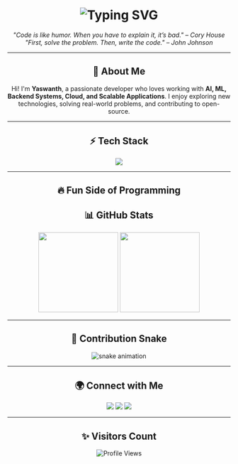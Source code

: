 <!-- Profile Header -->
<h1 align="center">
  <img src="https://readme-typing-svg.herokuapp.com?font=Fira+Code&size=28&duration=3000&pause=1000&color=00F700&center=true&vCenter=true&width=500&lines=Hi+👋,+I'm+Yaswanth;AI+%26+Software+Developer;Tech+Enthusiast+🚀;Always+Learning+%26+Building" alt="Typing SVG" />
</h1>

<!-- Quotes -->
<p align="center">
  <em>"Code is like humor. When you have to explain it, it’s bad." – Cory House</em><br>
  <em>"First, solve the problem. Then, write the code." – John Johnson</em>
</p>

---

<h2 align="center">🚀 About Me</h2>
<p align="center">
Hi! I'm <b>Yaswanth</b>, a passionate developer who loves working with 
<b>AI, ML, Backend Systems, Cloud, and Scalable Applications</b>.  
I enjoy exploring new technologies, solving real-world problems, and contributing to open-source.  
</p>

---

<h2 align="center">⚡ Tech Stack</h2>
<p align="center">
  <img src="https://skillicons.dev/icons?i=python,js,ts,react,nextjs,nodejs,fastapi,aws,git,github,docker,mysql,postgresql" />
</p>

---

<h2 align="center">🔥 Fun Side of Programming</h2>

<h2 align="center">📊 GitHub Stats</h2>
<p align="center">
  <img src="https://github-readme-stats.vercel.app/api?username=mlvssyaswanth&show_icons=true&theme=tokyonight" height="180px"/>
  <img src="https://github-readme-streak-stats.herokuapp.com/?user=mlvssyaswanth&theme=tokyonight" height="180px"/>
</p>

---

<h2 align="center">🐍 Contribution Snake</h2>
<p align="center">
  <img src="https://raw.githubusercontent.com/mlvssyaswanth/mlvssyaswanth/output/github-contribution-grid-snake.svg" alt="snake animation"/>
</p>

---

<h2 align="center">🌍 Connect with Me</h2>
<p align="center">
  <a href="https://github.com/mlvssyaswanth"><img src="https://img.shields.io/badge/GitHub-100000?style=for-the-badge&logo=github&logoColor=white"/></a>
  <a href="https://www.linkedin.com/in/mlvssyaswanth/"><img src="https://img.shields.io/badge/LinkedIn-0077B5?style=for-the-badge&logo=linkedin&logoColor=white"/></a>
  <a href="mailto:yourmail@example.com"><img src="https://img.shields.io/badge/Email-D14836?style=for-the-badge&logo=gmail&logoColor=white"/></a>
</p>

---

<h2 align="center">✨ Visitors Count</h2>
<p align="center">
  <img src="https://komarev.com/ghpvc/?username=mlvssyaswanth&style=for-the-badge&color=blue" alt="Profile Views"/>
</p>
